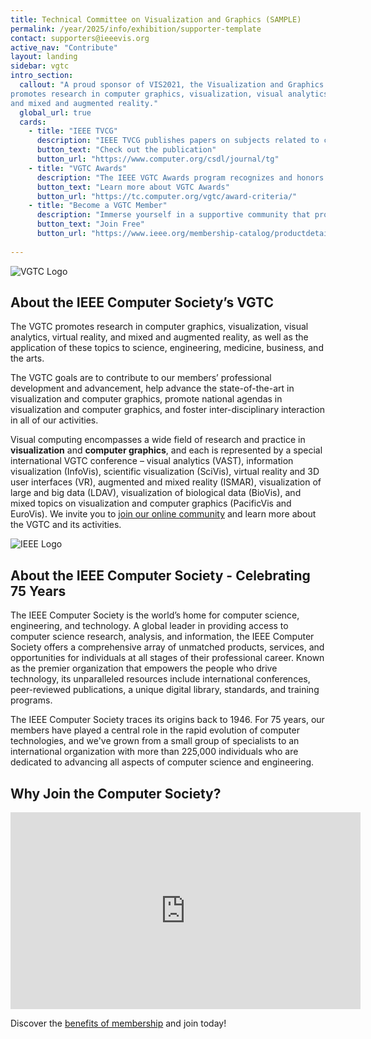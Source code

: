 ```yaml
---
title: Technical Committee on Visualization and Graphics (SAMPLE)
permalink: /year/2025/info/exhibition/supporter-template
contact: supporters@ieeevis.org
active_nav: "Contribute"
layout: landing
sidebar: vgtc
intro_section:
  callout: "A proud sponsor of VIS2021, the Visualization and Graphics TC (VGTC)
promotes research in computer graphics, visualization, visual analytics, virtual reality,
and mixed and augmented reality."
  global_url: true
  cards:
    - title: "IEEE TVCG"
      description: "IEEE TVCG publishes papers on subjects related to computer graphics, information and scientific visualization, visual analytics, virtual and augmented reality, focusing on theory and algorithms."
      button_text: "Check out the publication"
      button_url: "https://www.computer.org/csdl/journal/tg"
    - title: "VGTC Awards"
      description: "The IEEE VGTC Awards program recognizes and honors individuals who have made a significant contribution to the community through their research and/or service. "
      button_text: "Learn more about VGTC Awards"
      button_url: "https://tc.computer.org/vgtc/award-criteria/"
    - title: "Become a VGTC Member"
      description: "Immerse yourself in a supportive community that promotes and advances research in the field and topic areas of Visualization and Graphics by signing up as a member of the VGTC."
      button_text: "Join Free"
      button_url: "https://www.ieee.org/membership-catalog/productdetail/showProductDetailPage.html?product=CMYVG731&N=4294925450+4294925448&tcType=Computer%20Society&searchResults=Y"
    
---
```


 
![VGTC Logo](/year/2021/assets/supporters/vgtc.png)

## About the IEEE Computer Society’s VGTC

The VGTC promotes research in computer graphics, visualization, visual analytics, virtual reality, and mixed and augmented reality, as well as the application of these topics to science, engineering, medicine, business, and the arts. 

The VGTC goals are to contribute to our members’ professional development and advancement, help advance the state-of-the-art in visualization and computer graphics, promote national agendas in visualization and computer graphics, and foster inter-disciplinary interaction in all of our activities.

Visual computing encompasses a wide field of research and practice in **visualization** and **computer graphics**, and each is represented by a special international VGTC conference – visual analytics (VAST), information visualization (InfoVis), scientific visualization (SciVis), virtual reality and 3D user interfaces (VR), augmented and mixed reality (ISMAR), visualization of large and big data (LDAV), visualization of biological data (BioVis), and mixed topics on visualization and computer graphics (PacificVis and EuroVis).
We invite you to [join our online community](https://www.ieee.org/membership-catalog/productdetail/showProductDetailPage.html?product=CMYVG731&N=4294925450+4294925448&tcType=Computer%20Society&searchResults=Y) and learn more about the VGTC and its activities.

![IEEE Logo](/year/2021/assets/supporters/ieee.png)

## About the IEEE Computer Society - Celebrating 75 Years

The IEEE Computer Society is the world’s home for computer science, engineering, and technology. A global leader in providing access to computer science research, analysis, and information, the IEEE Computer Society offers a comprehensive array of unmatched products, services, and opportunities for individuals at all stages of their professional career. Known as the premier organization that empowers the people who drive technology, its unparalleled resources include international conferences, peer-reviewed publications, a unique digital library, standards, and training programs. 

The IEEE Computer Society traces its origins back to 1946. For 75 years, our members have played a central role in the rapid evolution of computer technologies, and we've grown from a small group of specialists to an international organization with more than 225,000 individuals who are dedicated to advancing all aspects of computer science and engineering.


## Why Join the Computer Society?

<iframe width="560" height="315" src="https://www.youtube.com/embed/oM5mcBtpLeE" title="YouTube video player" frameborder="0" allow="accelerometer; autoplay; clipboard-write; encrypted-media; gyroscope; picture-in-picture" allowfullscreen></iframe>
<br/>

Discover the [benefits of membership](https://www.computer.org/membership) and join today!

